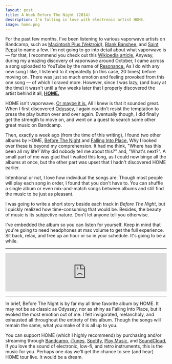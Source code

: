 ```yaml
---
layout: post
title: A Week Before The Night (2014)
description: I'm falling in love with electronic artist HOME.
image: home.png
---
```


For the past few months, I've been listening to various vaporwave artists on Bandcamp, such as [Macintosh Plus (Vektroid),](https://vektroid.bandcamp.com/album/floral-shoppe) [Blank Banshee,](https://blankbanshee.bandcamp.com) and [Saint Pepsi](https://saintpepsi.bandcamp.com/music) to name a few. I'm not going to go into detail about what vaporwave is — for that, I recommend you check out this [Wikipedia article.](https://en.wikipedia.org/wiki/Vaporwave) Anyway, during my amazing discovery of vaporwave around October, I came across a song uploaded to YouTube by the name of [Resonance.](https://www.youtube.com/watch?v=8GW6sLrK40k) As I do with any new song I like, I listened to it repeatedly (in this case, 20 times) before moving on. There was just so much emotion and feeling provoked from this one song — of which I craved more. However, since I was lazy, (and busy at the time) it wasn't until a few weeks later that I properly discovered the artist behind it all, [**HOME.**](https://www.facebook.com/homemusicofficial/)

<!-- break -->

HOME isn't vaporwave. [Or maybe it is.](https://www.facebook.com/homemusicofficial/posts/931648590278205) All I knew is that it sounded great. When I first discovered [Odyssey,](https://midwestcollective.bandcamp.com/album/odyssey) I again couldn't resist the temptation to press the play button over and over again. Eventually though, I did finally get the strength to move on, and went on a quest to search some other great music on Bandcamp.

Then, exactly a week ago (from the time of this writing), I found two other albums by HOME, [Before The Night](https://midwestcollective.bandcamp.com/album/before-the-night) and [Falling Into Place.](https://home96.bandcamp.com/album/falling-into-place) Why I looked over these is beyond my comprehension. It had me think, "Where has this been all my life? Why did nobody tell me about this?" and, "What's next?". A small part of me was glad that I waited this long, as I could now binge all the albums at once, but the other part was upset that I hadn't discovered HOME earlier.

Intentional or not, I love how individual the songs are. Though most people will play each song in order, I found that you don't have to. You can shuffle a single album or even mix-and-match songs between albums and still find the music to be just as pleasant.

I was going to write a short story beside each track in _Before The Night_, but I quickly realized how time-consuming that would be. Besides, the beauty of music is its subjective nature. Don't let anyone tell you otherwise.

I've embedded the album so you can listen for yourself. Keep in mind that you're going to need headphones at max volume to get the full experience. Sit back, relax, and free up an hour or so in your schedule. It's going to be a while.

<hr>

<iframe style="border:0;width:100%;height:120px;" src="https://bandcamp.com/EmbeddedPlayer/album=1728212010/size=large/bgcol=ffffff/linkcol=0687f5/tracklist=false/artwork=small/track=3494315798/transparent=true/"><a href="https://midwestcollective.bandcamp.com/album/before-the-night">Before The Night by HOME</a></iframe>

<hr>

In brief, Before The Night is by far my all time favorite album by HOME. It may not be as classic as Odyssey, nor as shiny as Falling Into Place, but it evoked the most emotion out of me. I felt invigorated, melancholy, and exhausted all throughout the entirety of this album. Though the songs will remain the same, what you make of it is all up to you.

You can support HOME (which I highly recommend) by purchasing and/or streaming through [Bandcamp,](https://home96.bandcamp.com) [iTunes,](https://itunes.apple.com/us/artist/home/id1094887965) [Spotify,](https://play.spotify.com/artist/2exebQUDoIoT0dXA8BcN1P) [Play Music,](https://play.google.com/store/music/artist/Home?id=Aczvgmwpheqthbzxhonkhixkf7e) and [SoundCloud.](https://soundcloud.com/home-2001) If you love the sound of electronic, low-fi, and retro instruments, this is the music for you.  Perhaps one day we'll get the chance to see (and hear) HOME tour live. It would be a dream.

